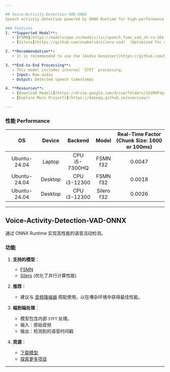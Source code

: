```yaml
---

## Voice-Activity-Detection-VAD-ONNX  
Speech activity detection powered by ONNX Runtime for high-performance applications.  

### Features  
1. **Supported Model**:  
   - [FSMN](https://modelscope.cn/models/iic/speech_fsmn_vad_zh-cn-16k-common-pytorch/summary)
   - [Silero](https://github.com/snakers4/silero-vad)  (Optimized for enhanced parallel computing performance)

2. **Recommendation**:  
   - It is recommended to use the [Audio Denoiser](https://github.com/DakeQQ/Audio-Denoiser-ONNX) for optimal performance in noisy environments.  

3. **End-to-End Processing**:  
   - This model includes internal `STFT` processing.  
   - Input: Raw audio  
   - Output: Detected speech timestamps  

4. **Resources**:  
   - [Download Models](https://drive.google.com/drive/folders/1htM4FYpxEQcouHiR2Wyb407EhD1t_0HB?usp=sharing)  
   - [Explore More Projects](https://dakeqq.github.io/overview/)  

---
```


### 性能 Performance  
| OS           | Device       | Backend           | Model        | Real-Time Factor <br> (Chunk Size: 1600 or 100ms) |
|:------------:|:------------:|:-----------------:|:------------:|:------------------------------------------------:|
| Ubuntu-24.04 | Laptop       | CPU <br> i5-7300HQ | FSMN <br> f32 | 0.0047                                            |
| Ubuntu-24.04 | Desktop      | CPU <br> i3-12300 | FSMN <br> f32  | 0.0018                                            |  
| Ubuntu-24.04 | Desktop      | CPU <br> i3-12300 | Silero <br> f32  | 0.0026                                          |  
---

## Voice-Activity-Detection-VAD-ONNX  
通过 ONNX Runtime 实现高性能的语音活动检测。  

### 功能  
1. **支持的模型**：  
   - [FSMN](https://modelscope.cn/models/iic/speech_fsmn_vad_zh-cn-16k-common-pytorch/summary)
   - [Silero](https://github.com/snakers4/silero-vad)  (优化了并行计算性能)

2. **推荐**：  
   - 建议与 [音频降噪器](https://github.com/DakeQQ/Audio-Denoiser-ONNX) 搭配使用，以在嘈杂环境中获得最佳性能。  

3. **端到端处理**：  
   - 模型包含内部 `STFT` 处理。  
   - 输入：原始音频  
   - 输出：检测到的语音时间戳  

4. **资源**：  
   - [下载模型](https://drive.google.com/drive/folders/1htM4FYpxEQcouHiR2Wyb407EhD1t_0HB?usp=sharing)  
   - [探索更多项目](https://dakeqq.github.io/overview/)  

---
